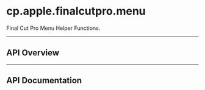 # cp.apple.finalcutpro.menu

Final Cut Pro Menu Helper Functions.

---

## API Overview

---

## API Documentation

